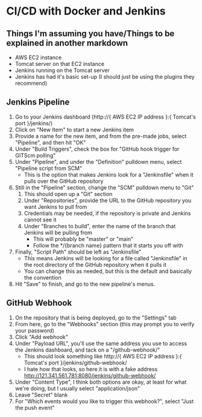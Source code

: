 # CI/CD with Docker and Jenkins
## Things I'm assuming you have/Things to be explained in another markdown
- AWS EC2 instance
- Tomcat server on that EC2 instance
- Jenkins running on the Tomcat server
- Jenkins has had it's basic set-up (I should just be using the plugins they recommend)

## Jenkins Pipeline
1. Go to your Jenkins dashboard (http://{ AWS EC2 IP address }:{ Tomcat's port }/jenkins/)
2. Click on "New Item" to start a new Jenkins item
3. Provide a name for the new item, and from the pre-made jobs, select "Pipeline", and then hit "OK"
4. Under "Build Triggers", check the box for "GitHub hook trigger for GITScm polling"
5. Under "Pipeline", and under the "Definition" pulldown menu, select "Pipeline script from SCM"
    - This is the option that makes Jenkins look for a "Jenkinsfile" when it pulls over the GitHub repository
6. Still in the "Pipeline" section, change the "SCM" pulldown menu to "Git"
    1. This should open up a "Git" section
    2. Under "Repositories", provide the URL to the GitHub repository you want Jenkins to pull from
    3. Credentials may be needed, if the repository is private and Jenkins cannot see it
    4. Under "Branches to build", enter the name of the branch that Jenkins will be pulling from
        - This will probably be "master" or "main"
        - Follow the */{branch name} pattern that it starts you off with
7. Finally, "Script Path" should be left as "Jenkinsfile"
    - This means Jenkins will be looking for a file called "Jenkinsfile" in the root directory of the GitHub repository when it pulls it
    - You can change this as needed, but this is the default and basically the convention
8. Hit "Save" to finish, and go to the new pipeline's menus.

## GitHub Webhook
1. On the repository that is being deployed, go to the "Settings" tab
2. From here, go to the "Webhooks" section (this may prompt you to verify your password)
3. Click "Add webhook"
4. Under "Payload URL", you'll use the same address you use to access the Jenkins dashboard, and tack on a "/github-webhook/"
    - This should look something like http://{ AWS EC2 IP address }:{ Tomcat's port }/jenkins/github-webhook/
    - I hate how that looks, so here it is with a fake address http://121.341.561.781:8080/jenkins/github-webhook/
5. Under "Content Type", I think both options are okay, at least for what we're doing, but I usually select "application/json"
6. Leave "Secret" blank
7. For "Which events would you like to trigger this webhook?", select "Just the push event"